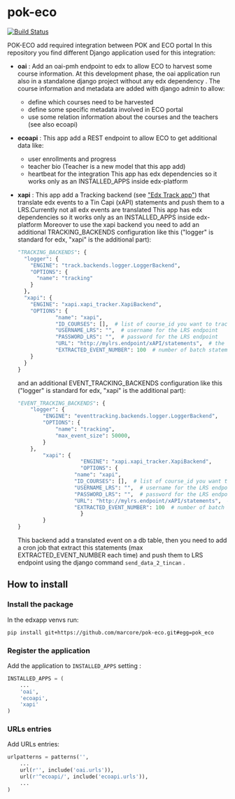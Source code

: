 # pok-eco

[![Build Status](https://travis-ci.org/marcore/pok-eco.svg?branch=master)](https://travis-ci.org/marcore/pok-eco)

POK-ECO add required integration between POK and ECO portal
In this repository you find different Django application used for this integration:

  - **oai** : Add an oai-pmh endpoint to edx to allow ECO to harvest some course information.
    At this development phase, the oai application run also in a standalone django project without
    any edx dependency . The course information and metadata are added with django admin to allow:
    - define which courses need to be harvested
    - define some specific metadata involved in ECO portal
    - use some relation information about the courses and the teachers (see also ecoapi)
  - **ecoapi** :  This app add a REST endpoint to allow ECO to get additional data like:
    - user enrollments and progress
    - teacher bio   (Teacher is a new model that this app add)
    - heartbeat for the integration
    This app has edx dependencies so it works only as an INSTALLED_APPS inside edx-platform
  - **xapi** :  This app add a Tracking backend (see ["Edx Track app"](https://github.com/edx/edx-platform/tree/master/common/djangoapps/track)) that translate edx events to a Tin Capi (xAPI) statements and push them to a LRS.Currently not all edx events are translated
    This app has edx dependencies so it works only as an INSTALLED_APPS inside edx-platform
    Moreover to use the xapi backend you need to add an additional TRACKING_BACKENDS configuration like this ("logger" is standard for edx, "xapi" is the additional part):

    ```python
    "TRACKING_BACKENDS": {
      "logger": {
        "ENGINE": "track.backends.logger.LoggerBackend",
        "OPTIONS": {
          "name": "tracking"
        }
      },
      "xapi": {
        "ENGINE": "xapi.xapi_tracker.XapiBackend",
        "OPTIONS": {
                "name": "xapi",
                "ID_COURSES": [],  # list of course_id you want to track on LRS
                "USERNAME_LRS": "",  # username for the LRS endpoint
                "PASSWORD_LRS": "",  # password for the LRS endpoint
                "URL": "http://mylrs.endpoint/xAPI/statements",  # the LRS endpoint API URL
                "EXTRACTED_EVENT_NUMBER": 100  # number of batch statements to extract from db and     sent in a job
        }
      }
    }
    ```
    and an additional EVENT_TRACKING_BACKENDS configuration like this
    ("logger" is standard for edx, "xapi" is the additional part):

    ```python
    "EVENT_TRACKING_BACKENDS": {
        "logger": {
            "ENGINE": "eventtracking.backends.logger.LoggerBackend",
            "OPTIONS": {
                "name": "tracking",
                "max_event_size": 50000,
            }
        },
    		"xapi": {
                		"ENGINE": "xapi.xapi_tracker.XapiBackend",
                		"OPTIONS": {
                      "name": "xapi",
                      "ID_COURSES": [],  # list of course_id you want to track on LRS
                      "USERNAME_LRS": "",  # username for the LRS endpoint
                      "PASSWORD_LRS": "",  # password for the LRS endpoint
                      "URL": "http://mylrs.endpoint/xAPI/statements",  # the LRS endpoint API URL
                      "EXTRACTED_EVENT_NUMBER": 100  # number of batch statements to extract from db and     sent in a job
                		}
    		}
    }
    ```
    This backend add a translated event on a db table, then you need to add a cron job that extract
    this statements (max EXTRACTED_EVENT_NUMBER each time) and push them to LRS endpoint using the
    django command `send_data_2_tincan` .

## How to install

### Install the package
In the edxapp venvs run:

```bash
pip install git+https://github.com/marcore/pok-eco.git#egg=pok_eco
```

### Register the application

Add the application to `INSTALLED_APPS` setting :

```python
INSTALLED_APPS = (
    ...
    'oai',
    'ecoapi',
    'xapi'
)
```

### URLs entries

Add URLs entries:

```python
urlpatterns = patterns('',
    ...
    url(r'', include('oai.urls')),
    url(r'^ecoapi/', include('ecoapi.urls')),
    ...
)
```
